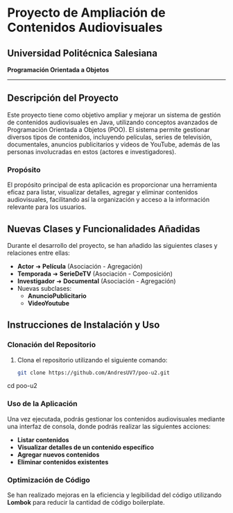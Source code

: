 # Proyecto de Ampliación de Contenidos Audiovisuales

## Universidad Politécnica Salesiana  
**Programación Orientada a Objetos**

---

## Descripción del Proyecto
Este proyecto tiene como objetivo ampliar y mejorar un sistema de gestión de contenidos audiovisuales en Java, utilizando conceptos avanzados de Programación Orientada a Objetos (POO). El sistema permite gestionar diversos tipos de contenidos, incluyendo películas, series de televisión, documentales, anuncios publicitarios y videos de YouTube, además de las personas involucradas en estos (actores e investigadores).

### Propósito
El propósito principal de esta aplicación es proporcionar una herramienta eficaz para listar, visualizar detalles, agregar y eliminar contenidos audiovisuales, facilitando así la organización y acceso a la información relevante para los usuarios.

## Nuevas Clases y Funcionalidades Añadidas
Durante el desarrollo del proyecto, se han añadido las siguientes clases y relaciones entre ellas:

- **Actor** ➜ **Película** (Asociación - Agregación)
- **Temporada** ➜ **SerieDeTV** (Asociación - Composición)
- **Investigador** ➜ **Documental** (Asociación - Agregación)
- Nuevas subclases:
  - **AnuncioPublicitario**
  - **VideoYoutube**


## Instrucciones de Instalación y Uso
### Clonación del Repositorio
1. Clona el repositorio utilizando el siguiente comando:
   ```bash
   git clone https://github.com/AndresUV7/poo-u2.git
cd poo-u2


### Uso de la Aplicación
Una vez ejecutada, podrás gestionar los contenidos audiovisuales mediante una interfaz de consola, donde podrás realizar las siguientes acciones:

- **Listar contenidos**
- **Visualizar detalles de un contenido específico**
- **Agregar nuevos contenidos**
- **Eliminar contenidos existentes**

### Optimización de Código
Se han realizado mejoras en la eficiencia y legibilidad del código utilizando **Lombok** para reducir la cantidad de código boilerplate.
